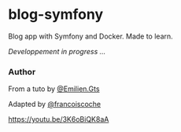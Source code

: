 # blog-symfony
Blog app with Symfony and Docker. Made to learn.



*Developpement in progress ...*


### Author

From a tuto by [@Emilien.Gts](https://gitlab.com/Emilien.Gts)

Adapted by [@francoiscoche](https://github.com/francoiscoche)

https://youtu.be/3K6oBiQK8aA
